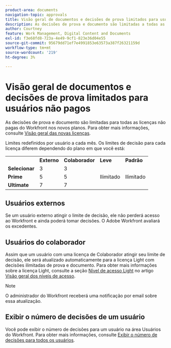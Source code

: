 ```yaml
---
product-area: documents
navigation-topic: approvals
title: Visão geral de documentos e decisões de prova limitados para usuários não pagos 
description: As decisões de prova e documento são limitadas a todas as licenças não pagas do Workfront. Limites redefinidos por usuário a cada mês.
author: Courtney
feature: Work Management, Digital Content and Documents
exl-id: f3e68fd8-723a-4e49-9cf1-823e36d04e55
source-git-commit: 95679dd71ef7e4991853e63573a387f26321159d
workflow-type: tm+mt
source-wordcount: '219'
ht-degree: 3%

---
```


# Visão geral de documentos e decisões de prova limitados para usuários não pagos

As decisões de prova e documento são limitadas para todas as licenças não pagas do Workfront nos novos planos. Para obter mais informações, consulte [Visão geral das novas licenças](/help/quicksilver/administration-and-setup/add-users/how-access-levels-work/licenses-overview.md).

Limites redefinidos por usuário a cada mês. Os limites de decisão para cada licença diferem dependendo do plano em que você está:

<table>
  <tr>
   <td> 
   </td>
   <td><strong>Externo</strong> 
   </td>
   <td><strong>Colaborador</strong> 
   </td>
   <td><strong>Leve</strong> 
   </td>
   <td><strong>Padrão</strong> 
   </td>
  </tr>
  <tr>
   <td><strong>Selecionar</strong> 
   </td>
   <td>3 
   </td>
   <td>3 
   </td>
   <td rowspan="3" >Ilimitado 
   </td>
   <td rowspan="3" >Ilimitado 
   </td>
  </tr>
  <tr>
   <td><strong>Prime</strong> 
   </td>
   <td>5 
   </td>
   <td>5 
   </td>
  </tr>
  <tr>
   <td><strong>Ultimate</strong> 
   </td>
   <td>7 
   </td>
   <td>7 
   </td>
  </tr>
</table>

## Usuários externos

Se um usuário externo atingir o limite de decisão, ele não perderá acesso ao Workfront e ainda poderá tomar decisões. O Adobe Workfront avaliará os excedentes.

## Usuários do colaborador

Assim que um usuário com uma licença de Colaborador atingir seu limite de decisão, ele será atualizado automaticamente para a licença Light com decisões ilimitadas de prova e documento. Para obter mais informações sobre a licença Light, consulte a seção [Nível de acesso Light](/help/quicksilver/administration-and-setup/add-users/how-access-levels-work/access-level-overview.md) no artigo [Visão geral dos níveis de acesso](/help/quicksilver/administration-and-setup/add-users/how-access-levels-work/access-level-overview.md).

>[!NOTE]
>
>O administrador do Workfront receberá uma notificação por email sobre essa atualização.


## Exibir o número de decisões de um usuário

Você pode exibir o número de decisões para um usuário na área Usuários do Workfront. Para obter mais informações, consulte [Exibir o número de decisões para todos os usuários](/help/quicksilver/review-and-approve-work/tips-tricks-troubleshooting-approvals/view-number-of-decisions-for-users.md).

